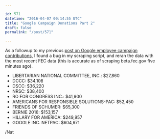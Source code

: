 ```yaml
---

id: 571
datetime: "2016-04-07 00:14:55 UTC"
title: "Google Campaign Donations Part 2"
draft: false
permalink: "/post/571"

---
```


As a followup to my previous [post on Google employee campaign contributions](https://writing.natwelch.com/post/545), I found a bug in my scraping script, and reran the data with the most recent FEC data (this is accurate as of scraping beta.fec.gov five minutes ago).

 - LIBERTARIAN NATIONAL COMMITTEE, INC.: $27,860
 - DCCC: $34,108
 - DSCC: $36,220
 - NRSC: $38,400
 - RO FOR CONGRESS INC.: $41,900
 - AMERICANS FOR RESPONSIBLE SOLUTIONS-PAC: $52,450
 - FRIENDS OF SCHUMER: $65,300
 - BERNIE 2016: $153,157
 - HILLARY FOR AMERICA: $249,957
 - GOOGLE INC. NETPAC: $604,671

/Nat

